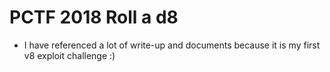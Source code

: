 # PCTF 2018 Roll a d8
* I have referenced a lot of write-up and documents because it is my first v8 exploit challenge :)
